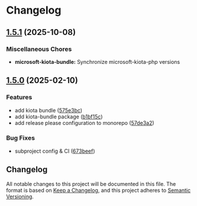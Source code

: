 # Changelog

## [1.5.1](https://github.com/microsoft/kiota-php/compare/microsoft-kiota-bundle-v1.5.0...microsoft-kiota-bundle-v1.5.1) (2025-10-08)


### Miscellaneous Chores

* **microsoft-kiota-bundle:** Synchronize microsoft-kiota-php versions

## [1.5.0](https://github.com/microsoft/kiota-php/compare/microsoft-kiota-bundle-v1.4.0...microsoft-kiota-bundle-v1.5.0) (2025-02-10)


### Features

* add kiota bundle ([575e3bc](https://github.com/microsoft/kiota-php/commit/575e3bc147dfcdd02128db5cad46b82959d3e38e))
* add kiota-bundle package ([b1bf15c](https://github.com/microsoft/kiota-php/commit/b1bf15c3d8595a728fd89a782eebc9bb53408e93))
* add release please configuration to monorepo ([57de3a2](https://github.com/microsoft/kiota-php/commit/57de3a20091d1cd349d3c4b0e840920ac3a57d75))


### Bug Fixes

* subproject config & CI ([673beef](https://github.com/microsoft/kiota-php/commit/673beef4ae3f99c94a7730bb3810d4a1abdf27d5))

## Changelog
All notable changes to this project will be documented in this file.
The format is based on [Keep a Changelog](https://keepachangelog.com/en/1.0.0/),
and this project adheres to [Semantic Versioning](https://semver.org/spec/v2.0.0.html).
